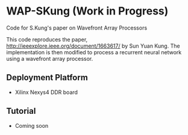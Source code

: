 # WAP-SKung (Work in Progress)
Code for S.Kung's paper on Wavefront Array Processors

This code reproduces the paper, http://ieeexplore.ieee.org/document/1663617/ by Sun Yuan Kung. The implementation is then modified to process a recurrent neural network using a wavefront array processor.

## Deployment Platform
- Xilinx Nexys4 DDR board

## Tutorial
- Coming soon
